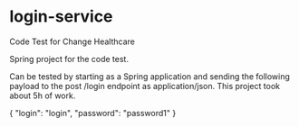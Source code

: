 # login-service
Code Test for Change Healthcare

Spring project for the code test.

Can be tested by starting as a Spring application and sending the following payload to the post /login endpoint as application/json. 
This project took about 5h of work.

{
  "login": "login",
  "password": "password1"
}
